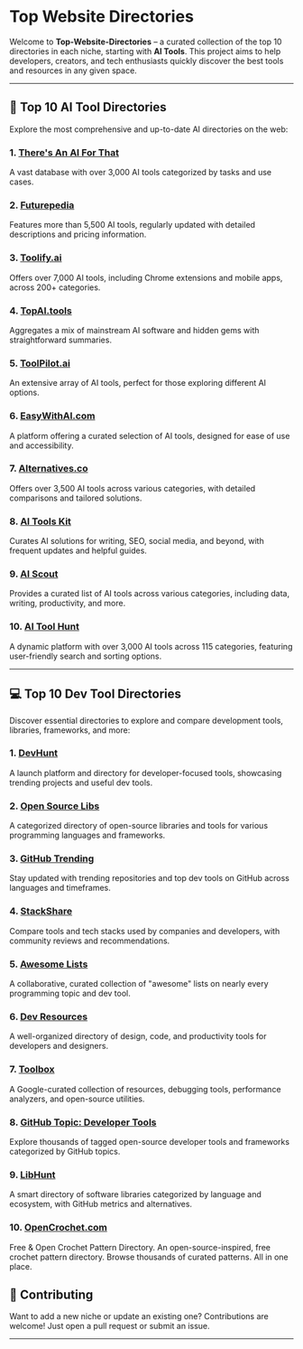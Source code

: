 # Top Website Directories

Welcome to **Top-Website-Directories** – a curated collection of the top 10 directories in each niche, starting with **AI Tools**. This project aims to help developers, creators, and tech enthusiasts quickly discover the best tools and resources in any given space.

---

## 🧠 Top 10 AI Tool Directories

Explore the most comprehensive and up-to-date AI directories on the web:

### 1. [There's An AI For That](https://theresanaiforthat.com)
A vast database with over 3,000 AI tools categorized by tasks and use cases.

### 2. [Futurepedia](https://www.futurepedia.io)
Features more than 5,500 AI tools, regularly updated with detailed descriptions and pricing information.

### 3. [Toolify.ai](https://toolify.ai)
Offers over 7,000 AI tools, including Chrome extensions and mobile apps, across 200+ categories.

### 4. [TopAI.tools](https://topai.tools)
Aggregates a mix of mainstream AI software and hidden gems with straightforward summaries.

### 5. [ToolPilot.ai](https://toolpilot.ai)
An extensive array of AI tools, perfect for those exploring different AI options.

### 6. [EasyWithAI.com](https://easywithai.com)
A platform offering a curated selection of AI tools, designed for ease of use and accessibility.

### 7. [Alternatives.co](https://alternatives.co)
Offers over 3,500 AI tools across various categories, with detailed comparisons and tailored solutions.

### 8. [AI Tools Kit](https://aitoolskit.ai)
Curates AI solutions for writing, SEO, social media, and beyond, with frequent updates and helpful guides.

### 9. [AI Scout](https://aiscout.app)
Provides a curated list of AI tools across various categories, including data, writing, productivity, and more.

### 10. [AI Tool Hunt](https://aitoolhunt.com)
A dynamic platform with over 3,000 AI tools across 115 categories, featuring user-friendly search and sorting options.

---

## 💻 Top 10 Dev Tool Directories

Discover essential directories to explore and compare development tools, libraries, frameworks, and more:

### 1. [DevHunt](https://devhunt.org)
A launch platform and directory for developer-focused tools, showcasing trending projects and useful dev tools.

### 2. [Open Source Libs](https://opensourcelibs.com)
A categorized directory of open-source libraries and tools for various programming languages and frameworks.

### 3. [GitHub Trending](https://github.com/trending)
Stay updated with trending repositories and top dev tools on GitHub across languages and timeframes.

### 4. [StackShare](https://stackshare.io)
Compare tools and tech stacks used by companies and developers, with community reviews and recommendations.

### 5. [Awesome Lists](https://github.com/sindresorhus/awesome)
A collaborative, curated collection of "awesome" lists on nearly every programming topic and dev tool.

### 6. [Dev Resources](https://devresourc.es)
A well-organized directory of design, code, and productivity tools for developers and designers.

### 7. [Toolbox](https://www.toolbox.google.com)
A Google-curated collection of resources, debugging tools, performance analyzers, and open-source utilities.

### 8. [GitHub Topic: Developer Tools](https://github.com/topics/developer-tools)
Explore thousands of tagged open-source developer tools and frameworks categorized by GitHub topics.

### 9. [LibHunt](https://www.libhunt.com)
A smart directory of software libraries categorized by language and ecosystem, with GitHub metrics and alternatives.

### 10. [OpenCrochet.com](http://opencrochet.com)
Free & Open Crochet Pattern Directory. An open-source-inspired, free crochet pattern directory. Browse thousands of curated patterns. All in one place.


## 📌 Contributing

Want to add a new niche or update an existing one? Contributions are welcome! Just open a pull request or submit an issue.

---
